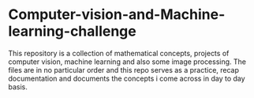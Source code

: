 # Computer-vision-and-Machine-learning-challenge
This repository is a collection of mathematical concepts, projects of computer vision, machine learning and also some image processing. 
The files are in no particular order and this repo serves as a practice, recap documentation and documents the concepts i come across in day to day basis.
